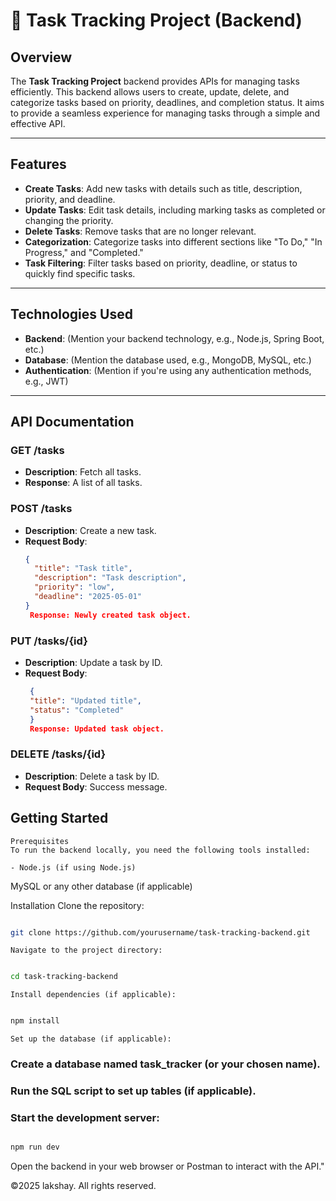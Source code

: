 # 📝 Task Tracking Project (Backend)

## Overview

The **Task Tracking Project** backend provides APIs for managing tasks efficiently. This backend allows users to create, update, delete, and categorize tasks based on priority, deadlines, and completion status. It aims to provide a seamless experience for managing tasks through a simple and effective API.

---

## Features

- **Create Tasks**: Add new tasks with details such as title, description, priority, and deadline.
- **Update Tasks**: Edit task details, including marking tasks as completed or changing the priority.
- **Delete Tasks**: Remove tasks that are no longer relevant.
- **Categorization**: Categorize tasks into different sections like "To Do," "In Progress," and "Completed."
- **Task Filtering**: Filter tasks based on priority, deadline, or status to quickly find specific tasks.

---

## Technologies Used

- **Backend**: (Mention your backend technology, e.g., Node.js, Spring Boot, etc.)
- **Database**: (Mention the database used, e.g., MongoDB, MySQL, etc.)
- **Authentication**: (Mention if you're using any authentication methods, e.g., JWT)

---

## API Documentation

### **GET /tasks**
- **Description**: Fetch all tasks.
- **Response**: A list of all tasks.

### **POST /tasks**
- **Description**: Create a new task.
- **Request Body**:
   ```json
   {
     "title": "Task title",
     "description": "Task description",
     "priority": "low",
     "deadline": "2025-05-01"
   }
    Response: Newly created task object.

### **PUT /tasks/{id}**
- **Description**:  Update a task by ID.
- **Request Body**:
   ```json
    {
    "title": "Updated title",
    "status": "Completed"
    }
    Response: Updated task object.

### **DELETE /tasks/{id}**
- **Description**:  Delete a task by ID.
- **Request Body**: Success message.

## Getting Started
    Prerequisites
    To run the backend locally, you need the following tools installed:

    - Node.js (if using Node.js)

MySQL or any other database (if applicable)

Installation
Clone the repository:

```bash

git clone https://github.com/yourusername/task-tracking-backend.git
```
    Navigate to the project directory:

```bash

cd task-tracking-backend
```
    Install dependencies (if applicable):

```bash

npm install
```
    Set up the database (if applicable):

### Create a database named task_tracker (or your chosen name).

### Run the SQL script to set up tables (if applicable).

### Start the development server:

```bash

npm run dev
```
Open the backend in your web browser or Postman to interact with the API."

©2025 lakshay. All rights reserved.
